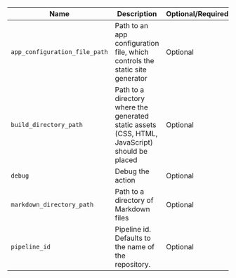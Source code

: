 |            Name             |                                         Description                                          |Optional/Required|
|-----------------------------|----------------------------------------------------------------------------------------------|-----------------|
|`app_configuration_file_path`|Path to an app configuration file, which controls the static site generator                   |Optional         |
|`build_directory_path`       |Path to a directory where the generated static assets (CSS, HTML, JavaScript) should be placed|Optional         |
|`debug`                      |Debug the action                                                                              |Optional         |
|`markdown_directory_path`    |Path to a directory of Markdown files                                                         |Optional         |
|`pipeline_id`                |Pipeline id. Defaults to the name of the repository.                                          |Optional         |
